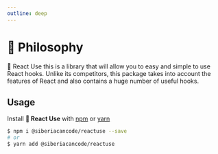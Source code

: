 ```yaml
---
outline: deep
---
```


# 🦉 Philosophy

🚀 React Use this is a library that will allow you to easy and simple to use React hooks. Unlike its competitors, this package takes into account the features of React and also contains a huge number of useful hooks.

## Usage

Install **🚀 React Use** with [npm](https://www.npmjs.com/) or [yarn](https://yarnpkg.com/)

```bash
$ npm i @siberiacancode/reactuse --save
# or
$ yarn add @siberiacancode/reactuse
```
